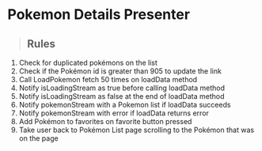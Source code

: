 # Pokemon Details Presenter

> ## Rules
1. Check for duplicated pokémons on the list
2. Check if the Pokémon id is greater than 905 to update the link
3. Call LoadPokemon fetch 50 times on loadData method
4. Notify isLoadingStream as true before calling loadData method
5. Notify isLoadingStream as false at the end of loadData method
6. Notify pokemonStream with a Pokemon list if loadData succeeds
7. Notify pokemonStream with error if loadData returns error
8. Add Pokémon to favorites on favorite button pressed
9. Take user back to Pokémon List page scrolling to the Pokémon that was on the page